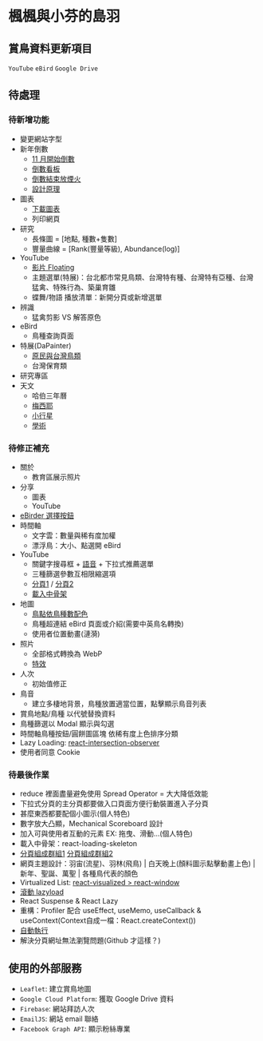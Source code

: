 # 楓楓與小芬的島羽

## 賞鳥資料更新項目
`YouTube` `eBird` `Google Drive`

## 待處理

### 待新增功能
* 變更網站字型
* 新年倒數
  - [11 月開始倒數](https://www.npmjs.com/package/react-countdown)
  - [倒數看板](https://codepen.io/MarkBoots/pen/VwMrMQQ)
  - [倒數結束放煙火](https://www.npmjs.com/package/fireworks-js)
  - [設計原理](https://www.digitalocean.com/community/tutorials/react-countdown-timer-react-hooks)
* 圖表
  - [下載圖表](https://dev.to/noemelo/how-to-save-chart-as-image-chart-js-2l0i)
  - 列印網頁
* 研究
  - 長條圖 = \[地點, 種數+隻數\]
  - 豐量曲線 = \[Rank(豐量等級), Abundance(log)\]
* YouTube
  - [影片 Floating](https://cutt.ly/VmvCtHS)
  - 主題選單(特展)：台北都市常見鳥類、台灣特有種、台灣特有亞種、台灣猛禽、特殊行為、築巢育雛
  - 蝶舞/物語 播放清單：新開分頁或新增選單
* 辨識
  - 猛禽剪影 VS 解答原色
* eBird
  - 鳥種查詢頁面
* 特展(DaPainter)
  - [原民與台灣鳥類](https://m.facebook.com/Pure.Taiwan/photos/a.348053841949679/400116416743421/)
  - 台灣保育類
* 研究專區
* 天文
  - 哈伯三年曆
  - [梅西耶](https://www.nasa.gov/content/goddard/hubble-s-messier-catalog)
  - [小行星](http://hcepaper.ncu.edu.tw/content/26)
  - [學術](https://ithelp.ithome.com.tw/users/20103436/ironman/5820?fbclid=IwAR0GpXLQpcStcJHUYL9fU8E_-5LwTkxrpeyV8eQzyDg7WGwYi-XtpbCjLAY)

### 待修正補充
* 關於
  - 教育區展示照片
* 分享
  - 圖表
  - YouTube
* [eBirder 選擇按鈕](https://gist.github.com/hobo71/fca98984a6aa35e4eb19391cd5fad332)
* 時間軸
  - 文字雲：數量與稀有度加權
  - 漂浮鳥：大小、點選開 eBird
* YouTube
  - 關鍵字搜尋框 + [語音](https://www.npmjs.com/package/react-speech-recognition) + 下拉式推薦選單
  - 三種篩選參數互相限縮選項
  - [分頁1](https://www.npmjs.com/package/react-paginate) / [分頁2](https://react-bootstrap.netlify.app/components/pagination/#rb-docs-content)
  - [載入中骨架](https://www.npmjs.com/package/react-loading-skeleton)
* 地圖
  - [鳥點依鳥種數配色](https://ebird.org/taiwan/hotspots)
  - 鳥種超連結 eBird 頁面或介紹(需要中英鳥名轉換)
  - 使用者位置動畫(漣漪)
* 照片
  - 全部格式轉換為 WebP
  - [特效](https://w3bits.com/labs/css-image-hover-zoom/)
* 人次
  - 初始值修正
* 鳥音
  - 建立多棲地背景，鳥種放置適當位置，點擊顯示鳥音列表
* 賞鳥地點/鳥種 以代號替換資料
* 鳥種篩選以 Modal 顯示與勾選
* 時間軸鳥種按鈕/圓餅圖區塊 依稀有度上色排序分類
* Lazy Loading: [react-intersection-observer](https://www.npmjs.com/package/react-intersection-observer)
* 使用者同意 Cookie

### 待最後作業
* reduce 裡面盡量避免使用 Spread Operator = 大大降低效能
* 下拉式分頁的主分頁都要做入口頁面方便行動裝置進入子分頁
* 甚麼東西都要配個小圖示(個人特色)
* 數字放大凸顯，Mechanical Scoreboard 設計
* 加入可與使用者互動的元素 EX: 拖曳、滑動...(個人特色)
* 載入中骨架：react-loading-skeleton
* [分頁組成群組1](https://pjchender.blogspot.com/2018/11/react-react-router-dynamic-breadcrumb.html?m=1) [分頁組成群組2](https://www.npmjs.com/package/use-react-router-breadcrumbs)
* 網頁主題設計：羽宙(流星)、羽林(飛鳥) | 白天晚上(顏料圖示點擊動畫上色) | 新年、聖誕、萬聖 | 各種鳥代表的顏色
* Virtualized List: [react-visualized > react-window](https://medium.com/%E6%89%8B%E5%AF%AB%E7%AD%86%E8%A8%98/virtualize-long-list-with-react-window-95bac3673a91)
* [滾動 lazyload](https://betterprogramming.pub/lazy-load-youtube-video-iframe-8838e1913751)
* React Suspense & React Lazy
* 重構：Profiler 配合 useEffect, useMemo, useCallback & useContext(Context自成一檔：React.createContext())
* [自動執行](https://stackoverflow.com/questions/19762350/execute-an-exe-file-using-node-js)
* 解決分頁網址無法瀏覽問題(Github 才這樣？)

## 使用的外部服務
* `Leaflet`: 建立賞鳥地圖
* `Google Cloud Platform`: 獲取 Google Drive 資料
* `Firebase`: 網站拜訪人次
* `EmailJS`: 網站 email 聯絡
* `Facebook Graph API`: 顯示粉絲專業
